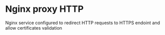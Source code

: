 # Nginx proxy HTTP

Nginx service configured to redirect HTTP requests to HTTPS endoint and allow certificates validation